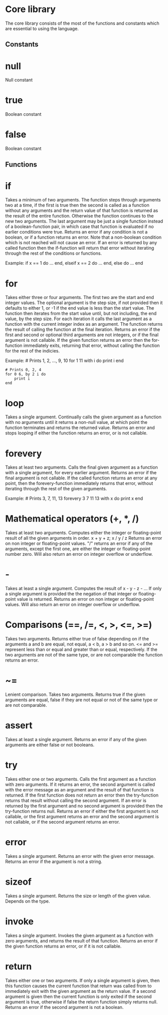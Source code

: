# Core library

The core library consists of the most of the functions and constants which are essential to using the language.

## Constants

# null
Null constant

# true
Boolean constant

# false
Boolean constant

## Functions

# if
Takes a minimum of two arguments.
The function steps through arguments two at a time, if the first is true then the second is called as a function without any arguments and
the return value of that function is returned as the result of the entire function. Otherwise the function continues to the new two arguments. The last
argument may be just a single function instead of a boolean-function pair, in which case that function is evaluated if no earlier conditions were true.
Returns an error if any condition is not a boolean, or if a function returns an error. Note that a non-boolean condition which is not reached will not
cause an error.
If an error is returned by any called function then the if-function will return that error without iterating through the rest of the conditions or functions.

Example:
	if x == 1 do
		...
	end, elseif x == 2 do
		...
	end, else do
		...
	end

# for
Takes either three or four arguments. 
The first two are the start and end integer values. The optional argument is the step size, if not provided then it
defaults to either 1, or -1 if the end value is less than the start value. The function then iterates from the start value until, but not including, the
end value, by the step size. For each iteration it calls the last argument as a function with the current integer index as an argument. The function returns
the result of calling the function at the final iteration.
Returns an error if the first and second or optional third arguments are not integers, or if the final argument is not callable.
If the given function returns an error then the for-function immediately exits, returning that error, without calling the function for the rest of the
indicies. 

Example:
	# Prints 1, 2, ..., 9, 10
	for 1 11 with i do 
		print i
	end

	# Prints 0, 2, 4
	for 0 6, by 2 i do 
		print i
	end

# loop
Takes a single argument.
Continually calls the given argument as a function with no arguments until it returns a non-null value, at which point the function terminates 
and returns the returned value.
Returns an error and stops looping if either the function returns an error, or is not callable.

# forevery
Takes at least two arguments.
Calls the final given argument as a function with a single argument, for every earlier argument.
Returns an error if the final argument is not callable. 
If the called function returns an error at any point, then the forevery-function immediately returns that error, without
iterating through the rest of the given arguments.

Example:
	# Prints 3, 7, 11, 13
	forevery 3 7 11 13 with x do
		print x
	end

# Mathematical operators (+, *, /)
Takes at least two arguments. Computes either the integer or floating-point result
of all the given arguments in order. x + y + z; x / y / z
Returns an error on non integer or floating-point values.
"/" returns an error if any of the arguments, except the first one, are either the integer or floating-point number zero.
Will also return an error on integer overflow or underflow.

# -
Takes at least a single argument.
Computes the result of x - y - z - ...
If only a single argument is provided the the negation of that integer or floating-point value is returned.
Returns an error on non integer or floating-point values.
Will also return an error on integer overflow or underflow.

# Comparisons (==, /=, <, >, <=, >=)
Takes two arguments.
Returns either true of false depending on if the arguments a and b are equal, not equal, a < b, a > b and so on.
<= and >= represent less than or equal and greater than or equal, respectively.
If the two arguments are not of the same type, or are not comparable the function returns an error.

# ~=
Lenient comparison.
Takes two arguments.
Returns true if the given arguments are equal, false if they are not equal or not of the same type or are not comparable.

# assert
Takes at least a single argument.
Returns an error if any of the given arguments are either false or not booleans.

# try
Takes either one or two arguments.
Calls the first argument as a function with zero arguments. If it returns an error, the second argument is called with the error message as an argument and
the result of that function is returned. If the first function does not return an error then the try-function returns that result without calling the second
argument. If an error is returned by the first argument and no second argument is provided then the try-function returns null.
Returns an error if either the first argument is not callable, or the first argument returns an error and the second argument is not callable, or if
the second argument returns an error.

# error
Takes a single argument.
Returns an error with the given error message.
Returns an error if the argument is not a string.

# sizeof
Takes a single argument.
Returns the size or length of the given value. Depends on the type.

# invoke
Takes a single argument.
Invokes the given argument as a function with zero arguments, and returns the result of that function.
Returns an error if the given function returns an error, or if it is not callable.

# return
Takes either one or two arguments.
If only a single argument is given, then this function causes the current function that return was called from to immediately exit with the 
given argument as the return value. If a second argument is given then the current function is only exited if the second argument is true, otherwise
if false the return function simply returns null. 
Returns an error if the second argument is not a boolean.

